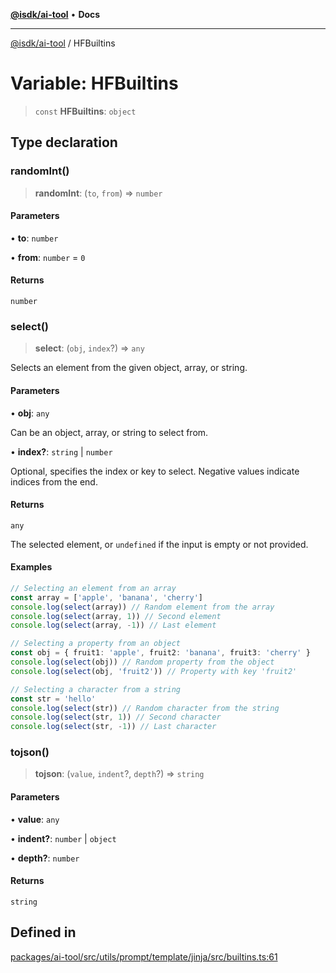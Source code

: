 [**@isdk/ai-tool**](../README.md) • **Docs**

***

[@isdk/ai-tool](../globals.md) / HFBuiltins

# Variable: HFBuiltins

> `const` **HFBuiltins**: `object`

## Type declaration

### randomInt()

> **randomInt**: (`to`, `from`) => `number`

#### Parameters

• **to**: `number`

• **from**: `number` = `0`

#### Returns

`number`

### select()

> **select**: (`obj`, `index`?) => `any`

Selects an element from the given object, array, or string.

#### Parameters

• **obj**: `any`

Can be an object, array, or string to select from.

• **index?**: `string` \| `number`

Optional, specifies the index or key to select. Negative values indicate indices from the end.

#### Returns

`any`

The selected element, or `undefined` if the input is empty or not provided.

#### Examples

```ts
// Selecting an element from an array
const array = ['apple', 'banana', 'cherry']
console.log(select(array)) // Random element from the array
console.log(select(array, 1)) // Second element
console.log(select(array, -1)) // Last element
```

```ts
// Selecting a property from an object
const obj = { fruit1: 'apple', fruit2: 'banana', fruit3: 'cherry' }
console.log(select(obj)) // Random property from the object
console.log(select(obj, 'fruit2')) // Property with key 'fruit2'
```

```ts
// Selecting a character from a string
const str = 'hello'
console.log(select(str)) // Random character from the string
console.log(select(str, 1)) // Second character
console.log(select(str, -1)) // Last character
```

### tojson()

> **tojson**: (`value`, `indent`?, `depth`?) => `string`

#### Parameters

• **value**: `any`

• **indent?**: `number` \| `object`

• **depth?**: `number`

#### Returns

`string`

## Defined in

[packages/ai-tool/src/utils/prompt/template/jinja/src/builtins.ts:61](https://github.com/isdk/ai-tool.js/blob/37ada542a786fbbc770f2d61beb564f6e603941d/src/utils/prompt/template/jinja/src/builtins.ts#L61)
